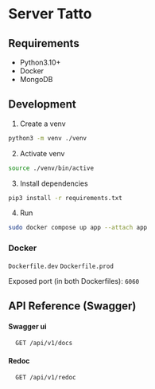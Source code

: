 # Server Tatto

## Requirements

-   Python3.10+
-   Docker
-   MongoDB

## Development

1. Create a venv

```bash
python3 -m venv ./venv
```

2. Activate venv

```bash
source ./venv/bin/active
```

3. Install dependencies

```bash
pip3 install -r requirements.txt
```

4. Run

```bash
sudo docker compose up app --attach app
```

### Docker

`Dockerfile.dev`
`Dockerfile.prod`

Exposed port (in both Dockerfiles): `6060`

## API Reference (Swagger)

#### Swagger ui

```
  GET /api/v1/docs
```

#### Redoc

```
  GET /api/v1/redoc
```
